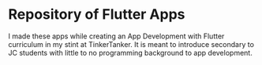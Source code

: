 # Repository of Flutter Apps

I made these apps while creating an App Development with Flutter curriculum in my stint at TinkerTanker. It is meant to introduce secondary to JC students with little to no programming background to app development.
